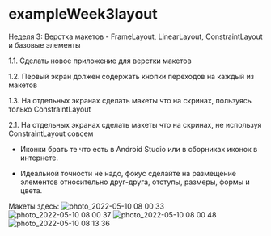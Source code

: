 # exampleWeek3layout

 Неделя 3: Верстка макетов - FrameLayout, LinearLayout, ConstraintLayout и базовые элементы

1.1. Сделать новое приложение для верстки макетов

1.2. Первый экран должен содержать кнопки переходов на каждый из макетов

1.3. На отдельных экранах сделать макеты что на скринах, пользуясь только ConstraintLayout 

2.1. На отдельных экранах сделать макеты что на скринах, не используя ConstraintLayout совсем 

- Иконки брать те что есть в Android Studio или в сборниках иконок в интернете. 

- Идеальной точности не надо, фокус сделайте на размещение элементов относительно друг-друга, отступы, размеры, формы и цвета.

Макеты здесь: 
![photo_2022-05-10 08 00 33](https://user-images.githubusercontent.com/77270310/178911340-c4ef9938-3ec6-4eb8-9d50-ea0d6968b82f.jpeg)
![photo_2022-05-10 08 00 37](https://user-images.githubusercontent.com/77270310/178911346-1cc3b9cb-25a7-4470-b618-62ed2694f3d8.jpeg)
![photo_2022-05-10 08 00 48](https://user-images.githubusercontent.com/77270310/178911348-3e654bc0-f009-4fd0-af90-d3a539e76954.jpeg)
![photo_2022-05-10 08 13 36](https://user-images.githubusercontent.com/77270310/178911353-599a79bd-e005-46df-b734-54400c6acdde.jpeg)
